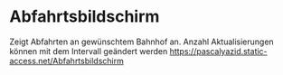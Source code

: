 # Abfahrtsbildschirm
Zeigt Abfahrten an gewünschtem Bahnhof an.
Anzahl Aktualisierungen können mit dem Intervall geändert werden
https://pascalyazid.static-access.net/Abfahrtsbildschirm
